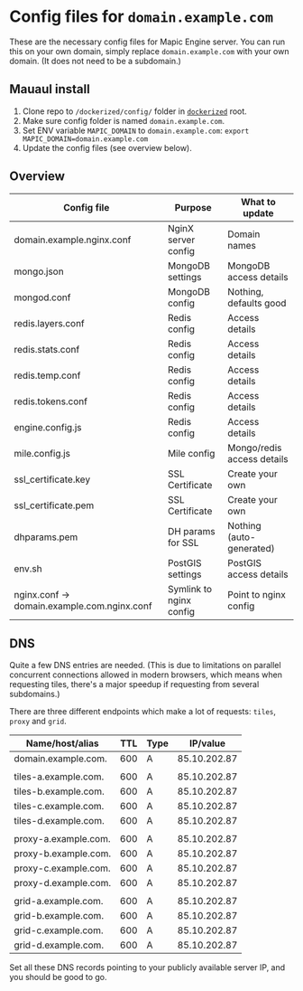 # Config files for  `domain.example.com`

These are the necessary config files for Mapic Engine server. You can run this on your own domain, simply replace `domain.example.com` with your own domain. (It does not need to be a subdomain.)



## Mauaul install
1. Clone repo to `/dockerized/config/` folder in [`dockerized`](https://github.com/mapic/dockerized) root.
2. Make sure config folder is named `domain.example.com`.
3. Set ENV variable `MAPIC_DOMAIN` to `domain.example.com`: `export MAPIC_DOMAIN=domain.example.com`
4. Update the config files (see overview below).

## Overview 

| Config file                                 |        Purpose            |   What to update
| --------------------------------------------|---------------------------|-------------------------------| 
| domain.example.nginx.conf                   | NginX server config       |   Domain names                |
| mongo.json                                  | MongoDB settings          |   MongoDB access details      |
| mongod.conf                                 | MongoDB config            |   Nothing, defaults good      |
| redis.layers.conf                           | Redis config              |   Access details              |
| redis.stats.conf                            | Redis config              |   Access details              |
| redis.temp.conf                             | Redis config              |   Access details              |
| redis.tokens.conf                           | Redis config              |   Access details              |
| engine.config.js                            | Redis config              |   Access details              |
| mile.config.js                              | Mile config               |   Mongo/redis access details  |
| ssl_certificate.key                         | SSL Certificate           |   Create your own             | 
| ssl_certificate.pem                         | SSL Certificate           |   Create your own             |
| dhparams.pem                                | DH params for SSL         |   Nothing (auto-generated)    |
| env.sh                                      | PostGIS settings          |   PostGIS access details      | 
| nginx.conf -> domain.example.com.nginx.conf | Symlink to nginx config   |   Point to nginx config       |


## DNS
Quite a few DNS entries are needed. (This is due to limitations on parallel concurrent connections allowed in modern browsers, which means when requesting tiles, there's a major speedup if requesting from several subdomains.)

There are three different endpoints which make a lot of requests: `tiles`, `proxy` and `grid`. 

| Name/host/alias         | TTL |  Type | IP/value      |
--------------------------|-----|-------|---------------|
| domain.example.com.     | 600 |   A   | 85.10.202.87  |
|                         |     |       |               |
| tiles-a.example.com.    | 600 |   A   | 85.10.202.87  |
| tiles-b.example.com.    | 600 |   A   | 85.10.202.87  |
| tiles-c.example.com.    | 600 |   A   | 85.10.202.87  |
| tiles-d.example.com.    | 600 |   A   | 85.10.202.87  |
|                         |     |       |               |
| proxy-a.example.com.    | 600 |   A   | 85.10.202.87  |
| proxy-b.example.com.    | 600 |   A   | 85.10.202.87  |
| proxy-c.example.com.    | 600 |   A   | 85.10.202.87  |
| proxy-d.example.com.    | 600 |   A   | 85.10.202.87  |
|                         |     |       |               |
| grid-a.example.com.     | 600 |   A   | 85.10.202.87  |
| grid-b.example.com.     | 600 |   A   | 85.10.202.87  |
| grid-c.example.com.     | 600 |   A   | 85.10.202.87  |
| grid-d.example.com.     | 600 |   A   | 85.10.202.87  |

Set all these DNS records pointing to your publicly available server IP, and you should be good to go.